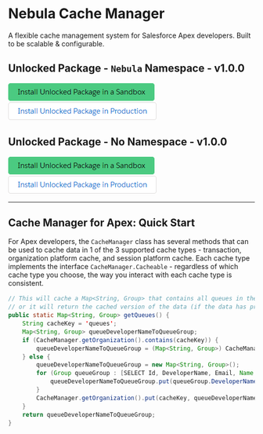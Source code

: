 # Nebula Cache Manager

A flexible cache management system for Salesforce Apex developers. Built to be scalable & configurable.

## Unlocked Package - `Nebula` Namespace - v1.0.0

[![Install Unlocked Package (Nebula namespace) in a Sandbox](./images/btn-install-unlocked-package-sandbox.png)](https://test.salesforce.com/packaging/installPackage.apexp?p0=04t5Y0000015n2AQAQ)
[![Install Unlocked Package (Nebula namespace) in Production](./images/btn-install-unlocked-package-production.png)](https://login.salesforce.com/packaging/installPackage.apexp?p0=04t5Y0000015n2AQAQ)

## Unlocked Package - No Namespace - v1.0.0

[![Install Unlocked Package (no namespace) in a Sandbox](./images/btn-install-unlocked-package-sandbox.png)](https://test.salesforce.com/packaging/installPackage.apexp?p0=04t5Y0000015n25QAA)
[![Install Unlocked Package (no namespace) in Production](./images/btn-install-unlocked-package-production.png)](https://login.salesforce.com/packaging/installPackage.apexp?p0=04t5Y0000015n25QAA)

---

## Cache Manager for Apex: Quick Start

For Apex developers, the `CacheManager` class has several methods that can be used to cache data in 1 of the 3 supported cache types - transaction, organization platform cache, and session platform cache. Each cache type implements the interface `CacheManager.Cacheable` - regardless of which cache type you choose, the way you interact with each cache type is consistent.

```java
// This will cache a Map<String, Group> that contains all queues in the current org (if the data has not been cached)
// or it will return the cached version of the data (if the data has previously been cached)
public static Map<String, Group> getQueues() {
    String cacheKey = 'queues';
    Map<String, Group> queueDeveloperNameToQueueGroup;
    if (CacheManager.getOrganization().contains(cacheKey)) {
        queueDeveloperNameToQueueGroup = (Map<String, Group>) CacheManager.getOrganization().get(cacheKey);
    } else {
        queueDeveloperNameToQueueGroup = new Map<String, Group>();
        for (Group queueGroup : [SELECT Id, DeveloperName, Email, Name FROM Group WHERE Type = 'Queue']) {
            queueDeveloperNameToQueueGroup.put(queueGroup.DeveloperName, queueGroup);
        }
        CacheManager.getOrganization().put(cacheKey, queueDeveloperNameToQueueGroup);
    }
    return queueDeveloperNameToQueueGroup;
}
```
